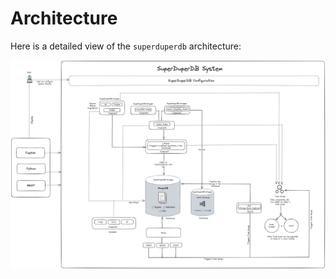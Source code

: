 # Architecture

Here is a detailed view of the `superduperdb` architecture:

![architecture_detailed](/img/architecture_detailed.png)
